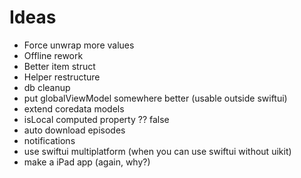 # Ideas

- Force unwrap more values
- Offline rework
- Better item struct
- Helper restructure
- db cleanup
- put globalViewModel somewhere better (usable outside swiftui) 
- extend coredata models
- isLocal computed property ?? false
- auto download episodes
- notifications
- use swiftui multiplatform (when you can use swiftui without uikit)
- make a iPad app (again, why?)
